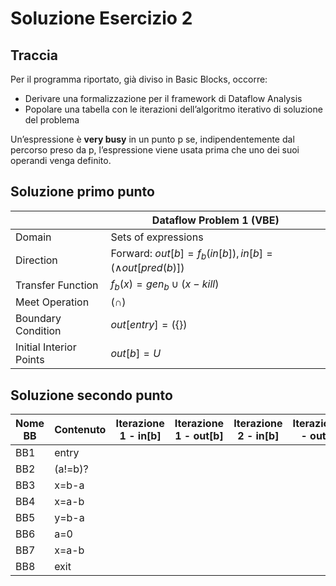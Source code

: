﻿# Soluzione Esercizio 2
## Traccia
Per il programma riportato, già diviso in Basic Blocks, occorre:
 - Derivare una formalizzazione per il framework di Dataflow Analysis
 - Popolare una tabella con le iterazioni dell’algoritmo iterativo di soluzione del problema

Un’espressione è **very busy** in un punto p se, indipendentemente dal percorso preso da p, l’espressione viene usata prima che uno dei suoi operandi venga definito.

## Soluzione primo punto
|  						|Dataflow Problem 1 (VBE)									  |
|-----------------------|-------------------------------------------------------------|
|Domain   				|Sets of expressions										  |
|Direction				|Forward: $out[b] = f_b(in[b]), in[b] = (\wedge out[pred(b)])$|
|Transfer Function		|$f_b(x)=gen_b\cup(x-kill)$									  |
|Meet Operation			|$(\cap)$													  |
|Boundary Condition		|$out[entry]=(\{\})$										  |
|Initial Interior Points|$out[b]=U$													  |

## Soluzione secondo punto

|Nome BB|Contenuto|Iterazione 1 - in[b]|Iterazione 1 - out[b]|Iterazione 2 - in[b]|Iterazione2 - out[b] 
|-------|---------|--------------------|---------------------|--------------------|-------------------|
|BB1	|entry	  |
|BB2	|(a!=b)?  |
|BB3	|x=b-a    |
|BB4	|x=a-b    |
|BB5	|y=b-a    |
|BB6	|a=0	  |
|BB7	|x=a-b	  |
|BB8	|exit	  |




